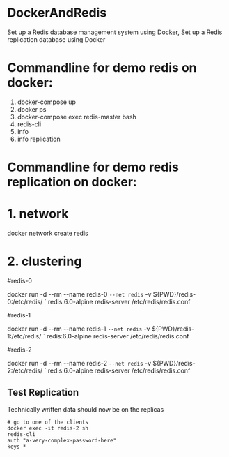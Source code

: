 # DockerAndRedis
Set up a Redis database management system using Docker, Set up a Redis replication database using Docker

# Commandline for demo redis on docker:

1. docker-compose up
2. docker ps
3. docker-compose exec redis-master bash
4. redis-cli
5. info
6. info replication

# Commandline for demo redis replication on docker:

# 1. network
docker network create redis

# 2. clustering

#redis-0

docker run -d --rm --name redis-0 `
    --net redis `
    -v ${PWD}/redis-0:/etc/redis/ `
    redis:6.0-alpine redis-server /etc/redis/redis.conf

#redis-1

docker run -d --rm --name redis-1 `
    --net redis `
    -v ${PWD}/redis-1:/etc/redis/ `
    redis:6.0-alpine redis-server /etc/redis/redis.conf


#redis-2

docker run -d --rm --name redis-2 `
    --net redis `
    -v ${PWD}/redis-2:/etc/redis/ `
    redis:6.0-alpine redis-server /etc/redis/redis.conf

## Test Replication

Technically written data should now be on the replicas

```
# go to one of the clients
docker exec -it redis-2 sh
redis-cli
auth "a-very-complex-password-here"
keys *

```
